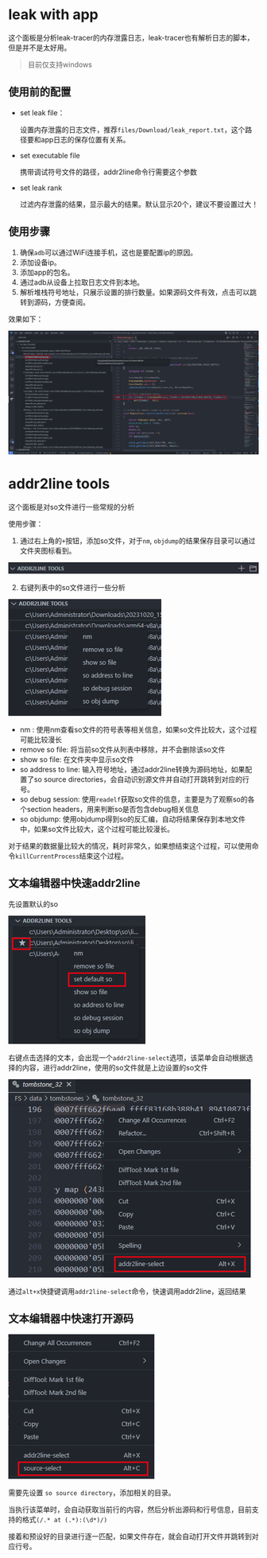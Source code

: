 # leak with app
这个面板是分析leak-tracer的内存泄露日志，leak-tracer也有解析日志的脚本，但是并不是太好用。

> 目前仅支持windows
## 使用前的配置
- set leak file：
  
  设置内存泄露的日志文件，推荐`files/Download/leak_report.txt`，这个路径要和app日志的保存位置有关系。
- set executable file

  携带调试符号文件的路径，addr2line命令行需要这个参数

- set leak rank

  过滤内存泄露的结果，显示最大的结果。默认显示20个，建议不要设置过大！
## 使用步骤

1. 确保`adb`可以通过WiFi连接手机，这也是要配置ip的原因。
2. 添加设备ip。
3. 添加app的包名。
4. 通过adb从设备上拉取日志文件到本地。
5. 解析堆栈符号地址，只展示设置的排行数量。如果源码文件有效，点击可以跳转到源码，方便查阅。

效果如下：

![Alt text](doc/image.png)

# addr2line tools

这个面板是对so文件进行一些常规的分析

使用步骤：
1. 通过右上角的`+`按钮，添加so文件，对于`nm`, `objdump`的结果保存目录可以通过文件夹图标看到。
 
  ![Alt text](doc/addr2line-add.png)  

2. 右键列表中的so文件进行一些分析
   
  ![Alt text](doc/addr2line-so-files.png)
  
- nm : 使用nm查看so文件的符号表等相关信息，如果so文件比较大，这个过程可能比较漫长 
- remove so file: 将当前so文件从列表中移除，并不会删除该so文件
- show so file: 在文件夹中显示so文件
- so address to line: 输入符号地址，通过addr2line转换为源码地址，如果配置了so source directories，会自动识别源文件并自动打开跳转到对应的行号。
- so debug session: 使用`readelf`获取so文件的信息，主要是为了观察so的各个section headers，用来判断so是否包含debug相关信息
- so objdump: 使用objdump得到so的反汇编，自动将结果保存到本地文件中，如果so文件比较大，这个过程可能比较漫长。



对于结果的数据量比较大的情况，耗时非常久，如果想结束这个过程，可以使用命令`killCurrentProcess`结束这个过程。

## 文本编辑器中快速addr2line
先设置默认的so

![Alt text](./doc/default-so.png)

右键点击选择的文本，会出现一个`addr2line-select`选项，该菜单会自动根据选择的内容，进行addr2line，使用的so文件就是上边设置的so文件

![Alt text](./doc/alt-x.png)

通过`alt+x`快捷键调用`addr2line-select`命令，快速调用addr2line，返回结果

## 文本编辑器中快速打开源码
![Alt text](doc/source-select.png)

需要先设置 `so source directory`，添加相关的目录。

当执行该菜单时，会自动获取当前行的内容，然后分析出源码和行号信息，目前支持的格式`(/.* at (.*):(\d*)/)`
    


接着和预设好的目录进行逐一匹配，如果文件存在，就会自动打开文件并跳转到对应行号。
